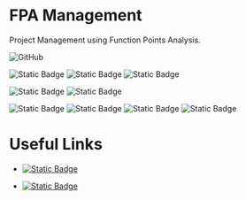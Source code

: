 # FPA Management

Project Management using Function Points Analysis.

![GitHub](https://img.shields.io/github/license/LVRodrigues/apf-calc)

![Static Badge](https://img.shields.io/badge/postgresql-16-blue?logo=postgresql)
![Static Badge](https://img.shields.io/badge/RLS-yellow)
![Static Badge](https://img.shields.io/badge/Multi_Tennant-yellow)


![Static Badge](https://img.shields.io/badge/rust-1.73-blue?logo=rust)
![Static Badge](https://img.shields.io/badge/REST_API-yellow)

![Static Badge](https://img.shields.io/badge/angular-16-blue?logo=angular) 
![Static Badge](https://img.shields.io/badge/SAAS-yellow)
![Static Badge](https://img.shields.io/badge/NGXecharts-yellow)
![Static Badge](https://img.shields.io/badge/RSA-yellow)

# Useful Links

* [![Static Badge](https://img.shields.io/badge/User_Manual-blue)](https://github.com/LVRodrigues/apf-calc/wiki/User-Manual)

* [![Static Badge](https://img.shields.io/badge/Function_Point_Analisys-blue)](https://ifpug.org/ifpug-standards/fpa)